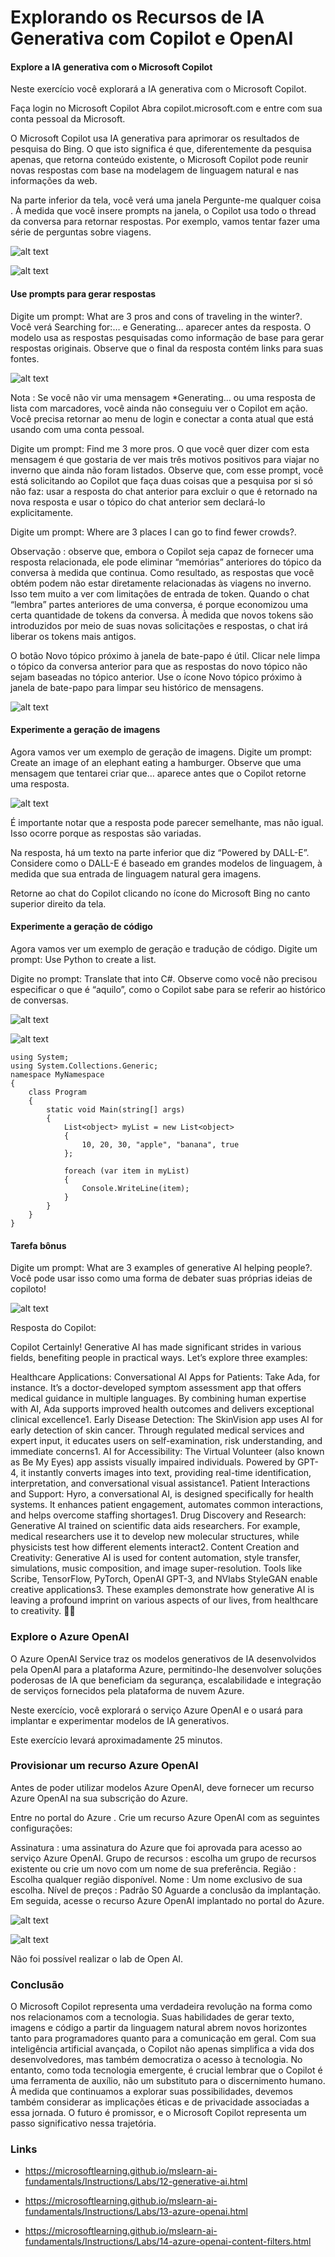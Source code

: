 # Explorando os Recursos de IA Generativa com Copilot e OpenAI


#### Explore a IA generativa com o Microsoft Copilot 
Neste exercício você explorará a IA generativa com o Microsoft Copilot.

Faça login no Microsoft Copilot
Abra copilot.microsoft.com e entre com sua conta pessoal da Microsoft.

O Microsoft Copilot usa IA generativa para aprimorar os resultados de pesquisa do Bing. O que isto significa é que, diferentemente da pesquisa apenas, que retorna conteúdo existente, o Microsoft Copilot pode reunir novas respostas com base na modelagem de linguagem natural e nas informações da web.

Na parte inferior da tela, você verá uma janela Pergunte-me qualquer coisa . À medida que você insere prompts na janela, o Copilot usa todo o thread da conversa para retornar respostas. Por exemplo, vamos tentar fazer uma série de perguntas sobre viagens.

![alt text](image-1.png)

![alt text](image-2.png)



#### Use prompts para gerar respostas 

Digite um prompt: What are 3 pros and cons of traveling in the winter?. Você verá Searching for:… e Generating… aparecer antes da resposta. O modelo usa as respostas pesquisadas como informação de base para gerar respostas originais. Observe que o final da resposta contém links para suas fontes.

![alt text](image.png)

Nota : Se você não vir uma mensagem *Generating… ou uma resposta de lista com marcadores, você ainda não conseguiu ver o Copilot em ação. Você precisa retornar ao menu de login e conectar a conta atual que está usando com uma conta pessoal.

Digite um prompt: Find me 3 more pros. O que você quer dizer com esta mensagem é que gostaria de ver mais três motivos positivos para viajar no inverno que ainda não foram listados. Observe que, com esse prompt, você está solicitando ao Copilot que faça duas coisas que a pesquisa por si só não faz: usar a resposta do chat anterior para excluir o que é retornado na nova resposta e usar o tópico do chat anterior sem declará-lo explicitamente.

Digite um prompt: Where are 3 places I can go to find fewer crowds?.

Observação : observe que, embora o Copilot seja capaz de fornecer uma resposta relacionada, ele pode eliminar “memórias” anteriores do tópico da conversa à medida que continua. Como resultado, as respostas que você obtém podem não estar diretamente relacionadas às viagens no inverno. Isso tem muito a ver com limitações de entrada de token. Quando o chat “lembra” partes anteriores de uma conversa, é porque economizou uma certa quantidade de tokens da conversa. À medida que novos tokens são introduzidos por meio de suas novas solicitações e respostas, o chat irá liberar os tokens mais antigos.

O botão Novo tópico próximo à janela de bate-papo é útil. Clicar nele limpa o tópico da conversa anterior para que as respostas do novo tópico não sejam baseadas no tópico anterior. Use o ícone Novo tópico próximo à janela de bate-papo para limpar seu histórico de mensagens.

![alt text](image-3.png)


#### Experimente a geração de imagens 

Agora vamos ver um exemplo de geração de imagens. Digite um prompt: Create an image of an elephant eating a hamburger. Observe que uma mensagem que tentarei criar que… aparece antes que o Copilot retorne uma resposta.

![alt text](image-4.png)

É importante notar que a resposta pode parecer semelhante, mas não igual. Isso ocorre porque as respostas são variadas.

Na resposta, há um texto na parte inferior que diz “Powered by DALL-E”. Considere como o DALL-E é baseado em grandes modelos de linguagem, à medida que sua entrada de linguagem natural gera imagens.

Retorne ao chat do Copilot clicando no ícone do Microsoft Bing no canto superior direito da tela.



#### Experimente a geração de código 

Agora vamos ver um exemplo de geração e tradução de código. Digite um prompt: Use Python to create a list.

Digite no prompt: Translate that into C#. Observe como você não precisou especificar o que é “aquilo”, como o Copilot sabe para se referir ao histórico de conversas.

![alt text](image-5.png)

![alt text](image-7.png)

```
using System;
using System.Collections.Generic;
namespace MyNamespace
{
    class Program
    {
        static void Main(string[] args)
        {
            List<object> myList = new List<object>
            {
                10, 20, 30, "apple", "banana", true
            };

            foreach (var item in myList)
            {
                Console.WriteLine(item);
            }
        }
    }
}
```


#### Tarefa bônus 

Digite um prompt: What are 3 examples of generative AI helping people?. Você pode usar isso como uma forma de debater suas próprias ideias de copiloto!


![alt text](image-8.png)

Resposta do Copilot:

Copilot
Certainly! Generative AI has made significant strides in various fields, benefiting people in practical ways. Let’s explore three examples:

Healthcare Applications:
Conversational AI Apps for Patients: Take Ada, for instance. It’s a doctor-developed symptom assessment app that offers medical guidance in multiple languages. By combining human expertise with AI, Ada supports improved health outcomes and delivers exceptional clinical excellence1.
Early Disease Detection: The SkinVision app uses AI for early detection of skin cancer. Through regulated medical services and expert input, it educates users on self-examination, risk understanding, and immediate concerns1.
AI for Accessibility: The Virtual Volunteer (also known as Be My Eyes) app assists visually impaired individuals. Powered by GPT-4, it instantly converts images into text, providing real-time identification, interpretation, and conversational visual assistance1.
Patient Interactions and Support: Hyro, a conversational AI, is designed specifically for health systems. It enhances patient engagement, automates common interactions, and helps overcome staffing shortages1.
Drug Discovery and Research:
Generative AI trained on scientific data aids researchers. For example, medical researchers use it to develop new molecular structures, while physicists test how different elements interact2.
Content Creation and Creativity:
Generative AI is used for content automation, style transfer, simulations, music composition, and image super-resolution. Tools like Scribe, TensorFlow, PyTorch, OpenAI GPT-3, and NVlabs StyleGAN enable creative applications3.
These examples demonstrate how generative AI is leaving a profound imprint on various aspects of our lives, from healthcare to creativity. 🌟🤖




### Explore o Azure OpenAI 

O Azure OpenAI Service traz os modelos generativos de IA desenvolvidos pela OpenAI para a plataforma Azure, permitindo-lhe desenvolver soluções poderosas de IA que beneficiam da segurança, escalabilidade e integração de serviços fornecidos pela plataforma de nuvem Azure.

Neste exercício, você explorará o serviço Azure OpenAI e o usará para implantar e experimentar modelos de IA generativos.

Este exercício levará aproximadamente 25 minutos.


### Provisionar um recurso Azure OpenAI 

Antes de poder utilizar modelos Azure OpenAI, deve fornecer um recurso Azure OpenAI na sua subscrição do Azure.

Entre no portal do Azure .
Crie um recurso Azure OpenAI com as seguintes configurações:

Assinatura : uma assinatura do Azure que foi aprovada para acesso ao serviço Azure OpenAI.
Grupo de recursos : escolha um grupo de recursos existente ou crie um novo com um nome de sua preferência.
Região : Escolha qualquer região disponível.
Nome : Um nome exclusivo de sua escolha.
Nível de preços : Padrão S0
Aguarde a conclusão da implantação. Em seguida, acesse o recurso Azure OpenAI implantado no portal do Azure.

![alt text](image-9.png)

![alt text](image-10.png)

Não foi possível realizar o lab de Open AI.

### Conclusão

O Microsoft Copilot representa uma verdadeira revolução na forma como nos relacionamos com a tecnologia. Suas habilidades de gerar texto, imagens e código a partir da linguagem natural abrem novos horizontes tanto para programadores quanto para a comunicação em geral. Com sua inteligência artificial avançada, o Copilot não apenas simplifica a vida dos desenvolvedores, mas também democratiza o acesso à tecnologia. No entanto, como toda tecnologia emergente, é crucial lembrar que o Copilot é uma ferramenta de auxílio, não um substituto para o discernimento humano. À medida que continuamos a explorar suas possibilidades, devemos também considerar as implicações éticas e de privacidade associadas a essa jornada. O futuro é promissor, e o Microsoft Copilot representa um passo significativo nessa trajetória.

### Links

- https://microsoftlearning.github.io/mslearn-ai-fundamentals/Instructions/Labs/12-generative-ai.html

- https://microsoftlearning.github.io/mslearn-ai-fundamentals/Instructions/Labs/13-azure-openai.html

- https://microsoftlearning.github.io/mslearn-ai-fundamentals/Instructions/Labs/14-azure-openai-content-filters.html
